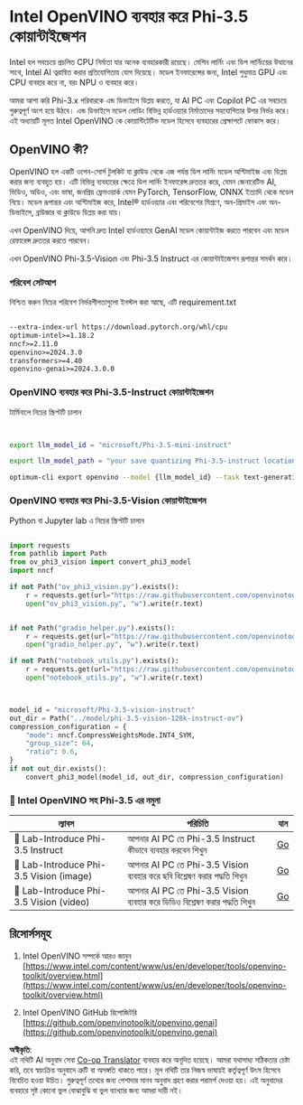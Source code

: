 <!--
CO_OP_TRANSLATOR_METADATA:
{
  "original_hash": "3139a6a82f357a9f90f1fe51c4caf65a",
  "translation_date": "2025-07-16T22:00:21+00:00",
  "source_file": "md/01.Introduction/04/UsingIntelOpenVINOQuantifyingPhi.md",
  "language_code": "bn"
}
-->
# **Intel OpenVINO ব্যবহার করে Phi-3.5 কোয়ান্টাইজেশন**

Intel হল সবচেয়ে প্রচলিত CPU নির্মাতা যার অনেক ব্যবহারকারী রয়েছে। মেশিন লার্নিং এবং ডিপ লার্নিংয়ের উত্থানের সাথে, Intel AI ত্বরান্বিত করার প্রতিযোগিতায় যোগ দিয়েছে। মডেল ইনফারেন্সের জন্য, Intel শুধুমাত্র GPU এবং CPU ব্যবহার করে না, বরং NPU ও ব্যবহার করে।

আমরা আশা করি Phi-3.x পরিবারকে এন্ড ডিভাইসে ডিপ্লয় করতে, যা AI PC এবং Copilot PC এর সবচেয়ে গুরুত্বপূর্ণ অংশ হয়ে উঠবে। এন্ড ডিভাইসে মডেল লোডিং বিভিন্ন হার্ডওয়্যার নির্মাতাদের সহযোগিতার উপর নির্ভর করে। এই অধ্যায়টি মূলত Intel OpenVINO কে কোয়ান্টিটেটিভ মডেল হিসেবে ব্যবহারের প্রেক্ষাপটে ফোকাস করে।

## **OpenVINO কী?**

OpenVINO হল একটি ওপেন-সোর্স টুলকিট যা ক্লাউড থেকে এজ পর্যন্ত ডিপ লার্নিং মডেল অপ্টিমাইজ এবং ডিপ্লয় করার জন্য ব্যবহৃত হয়। এটি বিভিন্ন ব্যবহারের ক্ষেত্রে ডিপ লার্নিং ইনফারেন্স দ্রুততর করে, যেমন জেনারেটিভ AI, ভিডিও, অডিও, এবং ভাষা, জনপ্রিয় ফ্রেমওয়ার্ক যেমন PyTorch, TensorFlow, ONNX ইত্যাদি থেকে মডেল নিয়ে। মডেল রূপান্তর এবং অপ্টিমাইজ করে, Intel® হার্ডওয়্যার এবং পরিবেশের মিশ্রণে, অন-প্রিমাইস এবং অন-ডিভাইসে, ব্রাউজার বা ক্লাউডে ডিপ্লয় করা যায়।

এখন OpenVINO দিয়ে, আপনি দ্রুত Intel হার্ডওয়্যারে GenAI মডেল কোয়ান্টাইজ করতে পারবেন এবং মডেল রেফারেন্স দ্রুততর করতে পারবেন।

এখন OpenVINO Phi-3.5-Vision এবং Phi-3.5 Instruct এর কোয়ান্টাইজেশন রূপান্তর সমর্থন করে।

### **পরিবেশ সেটআপ**

নিশ্চিত করুন নিচের পরিবেশ নির্ভরশীলতাগুলো ইনস্টল করা আছে, এটি requirement.txt

```txt

--extra-index-url https://download.pytorch.org/whl/cpu
optimum-intel>=1.18.2
nncf>=2.11.0
openvino>=2024.3.0
transformers>=4.40
openvino-genai>=2024.3.0.0

```

### **OpenVINO ব্যবহার করে Phi-3.5-Instruct কোয়ান্টাইজেশন**

টার্মিনালে নিচের স্ক্রিপ্টটি চালান

```bash


export llm_model_id = "microsoft/Phi-3.5-mini-instruct"

export llm_model_path = "your save quantizing Phi-3.5-instruct location"

optimum-cli export openvino --model {llm_model_id} --task text-generation-with-past --weight-format int4 --group-size 128 --ratio 0.6  --sym  --trust-remote-code {llm_model_path}


```

### **OpenVINO ব্যবহার করে Phi-3.5-Vision কোয়ান্টাইজেশন**

Python বা Jupyter lab এ নিচের স্ক্রিপ্টটি চালান

```python

import requests
from pathlib import Path
from ov_phi3_vision import convert_phi3_model
import nncf

if not Path("ov_phi3_vision.py").exists():
    r = requests.get(url="https://raw.githubusercontent.com/openvinotoolkit/openvino_notebooks/latest/notebooks/phi-3-vision/ov_phi3_vision.py")
    open("ov_phi3_vision.py", "w").write(r.text)


if not Path("gradio_helper.py").exists():
    r = requests.get(url="https://raw.githubusercontent.com/openvinotoolkit/openvino_notebooks/latest/notebooks/phi-3-vision/gradio_helper.py")
    open("gradio_helper.py", "w").write(r.text)

if not Path("notebook_utils.py").exists():
    r = requests.get(url="https://raw.githubusercontent.com/openvinotoolkit/openvino_notebooks/latest/utils/notebook_utils.py")
    open("notebook_utils.py", "w").write(r.text)



model_id = "microsoft/Phi-3.5-vision-instruct"
out_dir = Path("../model/phi-3.5-vision-128k-instruct-ov")
compression_configuration = {
    "mode": nncf.CompressWeightsMode.INT4_SYM,
    "group_size": 64,
    "ratio": 0.6,
}
if not out_dir.exists():
    convert_phi3_model(model_id, out_dir, compression_configuration)

```

### **🤖 Intel OpenVINO সহ Phi-3.5 এর নমুনা**

| ল্যাবস    | পরিচিতি | যান |
| -------- | ------- |  ------- |
| 🚀 Lab-Introduce Phi-3.5 Instruct  | আপনার AI PC তে Phi-3.5 Instruct কীভাবে ব্যবহার করবেন শিখুন    |  [Go](../../../../../code/09.UpdateSamples/Aug/intel-phi35-instruct-zh.ipynb)    |
| 🚀 Lab-Introduce Phi-3.5 Vision (image) | আপনার AI PC তে Phi-3.5 Vision ব্যবহার করে ছবি বিশ্লেষণ করার পদ্ধতি শিখুন      |  [Go](../../../../../code/09.UpdateSamples/Aug/intel-phi35-vision-img.ipynb)    |
| 🚀 Lab-Introduce Phi-3.5 Vision (video)   | আপনার AI PC তে Phi-3.5 Vision ব্যবহার করে ভিডিও বিশ্লেষণ করার পদ্ধতি শিখুন    |  [Go](../../../../../code/09.UpdateSamples/Aug/intel-phi35-vision-video.ipynb)    |

## **রিসোর্সসমূহ**

1. Intel OpenVINO সম্পর্কে আরও জানুন [https://www.intel.com/content/www/us/en/developer/tools/openvino-toolkit/overview.html](https://www.intel.com/content/www/us/en/developer/tools/openvino-toolkit/overview.html)

2. Intel OpenVINO GitHub রিপোজিটরি [https://github.com/openvinotoolkit/openvino.genai](https://github.com/openvinotoolkit/openvino.genai)

**অস্বীকৃতি**:  
এই নথিটি AI অনুবাদ সেবা [Co-op Translator](https://github.com/Azure/co-op-translator) ব্যবহার করে অনূদিত হয়েছে। আমরা যথাসাধ্য সঠিকতার চেষ্টা করি, তবে স্বয়ংক্রিয় অনুবাদে ত্রুটি বা অসঙ্গতি থাকতে পারে। মূল নথিটি তার নিজস্ব ভাষায়ই কর্তৃত্বপূর্ণ উৎস হিসেবে বিবেচিত হওয়া উচিত। গুরুত্বপূর্ণ তথ্যের জন্য পেশাদার মানব অনুবাদ গ্রহণ করার পরামর্শ দেওয়া হয়। এই অনুবাদের ব্যবহারে সৃষ্ট কোনো ভুল বোঝাবুঝি বা ভুল ব্যাখ্যার জন্য আমরা দায়ী নই।